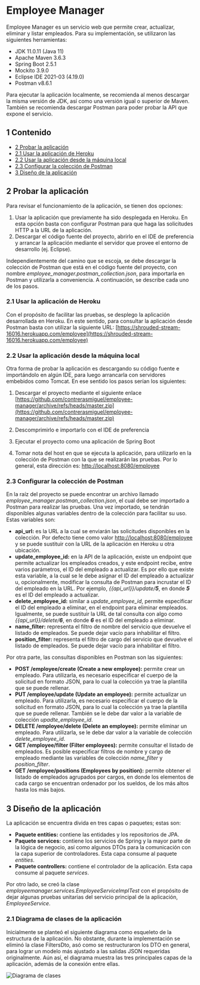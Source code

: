 # Employee Manager

Employee Manager es un servicio web que permite crear, actualizar, eliminar y listar empleados. Para su implementación, se utilizaron las siguientes herramientas:

* JDK 11.0.11 (Java 11)
* Apache Maven 3.6.3
* Spring Boot 2.5.1
* Mockito 3.9.0
* Eclipse IDE 2021-03 (4.19.0)
* Postman v8.6.1

Para ejecutar la aplicación localmente, se recomienda al menos descargar la misma versión de JDK, así como una versión igual o superior de Maven. También se recomienda descargar Postman para poder probar la API que expone el servicio.

## 1 Contenido

* [2 Probar la aplicación](#2-probar-la-aplicación)
* [2.1 Usar la aplicación de Heroku](#21-usar-la-aplicación-de-heroku)
* [2.2 Usar la aplicación desde la máquina local](#22-usar-la-aplicación-desde-la-máquina-local)
* [2.3 Configurar la colección de Postman](#23-configurar-la-colección-de-postman)
* [3 Diseño de la aplicación](#3-diseño-de-la-aplicación)

## 2 Probar la aplicación

Para revisar el funcionamiento de la aplicación, se tienen dos opciones:

1. Usar la aplicación que previamente ha sido desplegada en Heroku. En esta opción basta con configurar Postman para que haga las solicitudes HTTP a la URL de la aplicación.
2. Descargar el código fuente del proyecto, abrirlo en el IDE de preferencia y arrancar la aplicación mediante el servidor que provee el entorno de desarrollo (ej. Eclipse).

Independientemente del camino que se escoja, se debe descargar la colección de Postman que está en el código fuente del proyecto, con nombre *employee_manager.postman_collection.json*, para importarla en Postman y utilizarla a conveniencia. A continuación, se describe cada uno de los pasos.

### 2.1 Usar la aplicación de Heroku

Con el propósito de facilitar las pruebas, se desplego la aplicación desarrollada en Heroku. En este sentido, para consultar la aplicación desde Postman basta con utilizar la siguiente URL: [https://shrouded-stream-16016.herokuapp.com/employee](https://shrouded-stream-16016.herokuapp.com/employee)

### 2.2 Usar la aplicación desde la máquina local

Otra forma de probar la aplicación es descargando su código fuente e importándolo en algún IDE, para luego arrancarla con servidores embebidos como Tomcat. En ese sentido los pasos serían los siguientes:

1. Descargar el proyecto mediante el siguiente enlace [https://github.com/contrerasmiguel/employee-manager/archive/refs/heads/master.zip](https://github.com/contrerasmiguel/employee-manager/archive/refs/heads/master.zip)

2. Descomprimirlo e importarlo con el IDE de preferencia

3. Ejecutar el proyecto como una aplicación de Spring Boot

4. Tomar nota del host en que se ejecuta la aplicación, para utilizarlo en la colección de Postman con la que se realizarán las pruebas. Por lo general, esta dirección es: [http://localhost:8080/employee](http://localhost:8080/employee)

### 2.3 Configurar la colección de Postman

En la raíz del proyecto se puede encontrar un archivo llamado *employee_manager.postman_collection.json*, el cual debe ser importado a Postman para realizar las pruebas. Una vez importado, se tendrán disponibles algunas variables dentro de la colección para facilitar su uso. Estas variables son:

* **api_url:** es la URL a la cual se enviarán las solicitudes disponibles en la colección. Por defecto tiene como valor [http://localhost:8080/employee](http://localhost:8080/employee) y se puede sustituir con la URL de la aplicación en Heroku u otra ubicación.
* **update_employee_id:** en la API de la aplicación, existe un endpoint que permite actualizar los empleados creados, y este endpoint recibe, entre varios parámetros, el ID del empleado a actualizar. Es por ello que existe esta variable, a la cual se le debe asignar el ID del empleado a actualizar u, opcionalmente, modificar la consulta de Postman para incrustar el ID del empleado en la URL. Por ejemplo, *{{api_url}}/update/**5***, en donde ***5*** es el ID del empleado a actualizar.
* **delete_employee_id:** similar a *update_employee_id*, permite especificar el ID del empleado a eliminar, en el endpoint para eliminar empleados. Igualmente, se puede sustituir la URL de tal consulta con algo como *{{api_url}}/delete/**6***, en donde ***6*** es el ID del empleado a eliminar.
* **name_filter:** representa el filtro de nombre del servicio que devuelve el listado de empleados. Se puede dejar vacío para inhabilitar el filtro.
* **position_filter:** representa el filtro de cargo del servicio que devuelve el listado de empleados. Se puede dejar vacío para inhabilitar el filtro.

Por otra parte, las consultas disponibles en Postman son las siguientes:

* **POST /employee/create (Create a new employee):** permite crear un empleado. Para utilizarla, es necesario especificar el cuerpo de la solicitud en formato JSON, para lo cual la colección ya trae la plantilla que se puede rellenar.
* **PUT /employee/update (Update an employee):** permite actualizar un empleado. Para utilizarla, es necesario especificar el cuerpo de la solicitud en formato JSON, para lo cual la colección ya trae la plantilla que se puede rellenar. También se le debe dar valor a la variable de colección *upadte_employee_id*.
* **DELETE /employee/delete (Delete an employee):** permite eliminar un empleado. Para utilizarla, se le debe dar valor a la variable de colección *delete_employee_id*.
* **GET /employee/filter (Filter employees):** permite consultar el listado de empleados. Es posible especificar filtros de nombre y cargo de empleado mediante las variables de colección *name_filter* y *position_filter*.
* **GET /employee/positions (Employees by position):** permite obtener el listado de empleados agrupados por cargos, en donde los elementos de cada cargo se encuentran ordenador por los sueldos, de los más altos hasta los más bajos.

## 3 Diseño de la aplicación

La aplicación se encuentra divida en tres capas o paquetes; estas son:

* **Paquete entities:** contiene las entidades y los repositorios de JPA.
* **Paquete services:** contiene los servicios de Spring y la mayor parte de la lógica de negocio, así como algunos DTOs para la comunicación con la capa superior de controladores. Esta capa consume al paquete *entities*.
* **Paquete controllers:** contiene el controlador de la aplicación. Esta capa consume al paquete *services*.

Por otro lado, se creó la clase *employeemanager.services.EmployeeServiceImplTest* con el propósito de dejar algunas pruebas unitarias del servicio principal de la aplicación, *EmployeeService*.

### 2.1 Diagrama de clases de la aplicación

Inicialmente se planteó el siguiente diagrama como esqueleto de la estructura de la aplicación. No obstante, durante la implementación se eliminó la clase FiltersDto, asó como se restructuraron los DTO en general, para lograr un modelo más ajustado a las salidas JSON requeridas originalmente. Aún así, el diagrama muestra las tres principales capas de la aplicación, además de la conexión entre ellas.

![Diagrama de clases](https://i.imgur.com/Y1apNqy.jpg)
